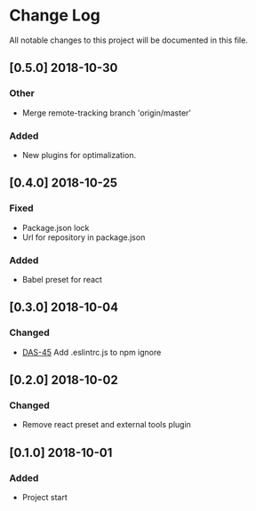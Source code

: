 # Change Log
All notable changes to this project will be documented in this file.


## [0.5.0] 2018-10-30
### Other
- Merge remote-tracking branch 'origin/master'

### Added
- New plugins for optimalization.

## [0.4.0] 2018-10-25
### Fixed
- Package.json lock
- Url for repository in package.json

### Added
- Babel preset for react

## [0.3.0] 2018-10-04
### Changed
- [DAS-45](https://socifi.atlassian.net/browse/DAS-45) Add .eslintrc.js to npm ignore

## [0.2.0] 2018-10-02
### Changed
- Remove react preset and external tools plugin


## [0.1.0] 2018-10-01
### Added
- Project start
